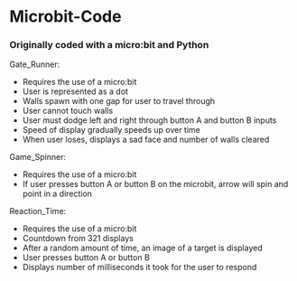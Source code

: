# Microbit-Code

### Originally coded with a micro:bit and Python

Gate_Runner:
- Requires the use of a micro:bit
- User is represented as a dot
- Walls spawn with one gap for user to travel through
- User cannot touch walls
- User must dodge left and right through button A and button B inputs
- Speed of display gradually speeds up over time
- When user loses, displays a sad face and number of walls cleared

Game_Spinner:
- Requires the use of a micro:bit
- If user presses button A or button B on the microbit, arrow will spin and point in a direction

Reaction_Time:
- Requires the use of a micro:bit
- Countdown from 321 displays
- After a random amount of time, an image of a target is displayed
- User presses button A or button B
- Displays number of milliseconds it took for the user to respond
